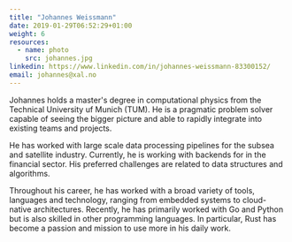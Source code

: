 ```yaml
---
title: "Johannes Weissmann"
date: 2019-01-29T06:52:29+01:00
weight: 6
resources:
  - name: photo
    src: johannes.jpg
linkedin: https://www.linkedin.com/in/johannes-weissmann-83300152/
email: johannes@xal.no
---
```


Johannes holds a master's degree in computational physics from the Technical
University uf Munich (TUM). He is a pragmatic problem solver capable of seeing
the bigger picture and able to rapidly integrate into existing teams and 
projects.

He has worked with large scale data processing pipelines for the subsea and
satellite industry. Currently, he is working with backends for in the financial
sector. His preferred challenges are related to data structures and algorithms.

Throughout his career, he has worked with a broad variety of tools, languages and
technology, ranging from embedded systems to cloud-native architectures. Recently,
he has primarily worked with Go and Python but is also skilled in other programming
languages. In particular, Rust has become a passion and mission to use more in
his daily work.
